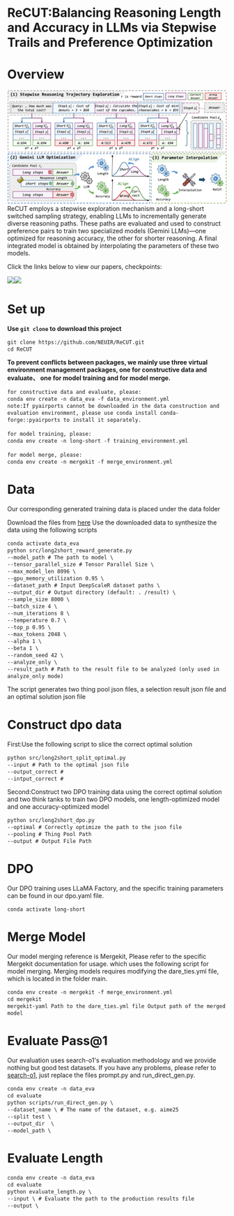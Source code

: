# ReCUT:Balancing Reasoning Length and Accuracy in LLMs via Stepwise Trails and Preference Optimization

# Overview
![](figs/ReCUT.png)
 ReCUT employs a stepwise exploration mechanism and a long-short switched sampling strategy, enabling LLMs to incrementally generate diverse reasoning paths. These paths are evaluated and used to construct preference pairs to train two specialized models (Gemini LLMs)—one optimized for reasoning accuracy, the other for shorter reasoning. A final integrated model is obtained by interpolating the parameters of these two models.

Click the links below to view our papers, checkpoints:

<a href='https://arxiv.org/abs/2506.10822'><img src='https://img.shields.io/badge/Paper-Arxiv-red'></a><a href='https://huggingface.co/jinpu666/ReCUT-Qwen'><a href='https://huggingface.co/jinpu666/ReCUT-Llama'><img src='https://img.shields.io/badge/%F0%9F%A4%97%20Hugging%20Face-Checkpoint-blue'></a>

# Set up
**Use `git clone` to download this project**
```
git clone https://github.com/NEUIR/ReCUT.git
cd ReCUT
```
**To prevent conflicts between packages, we mainly use three virtual environment management packages, one for constructive data and evaluate、 one for model training and for model merge.**

```
for constructive data and evaluate, please:
conda env create -n data_eva -f data_environment.yml
note:If pyairports cannot be downloaded in the data construction and evaluation environment, please use conda install conda-forge::pyairports to install it separately.

for model training, please:
conda env create -n long-short -f training_environment.yml

for model merge, please:
conda env create -n mergekit -f merge_environment.yml
```

# Data
Our corresponding generated training data is placed under the data folder

Download the files from [here](https://huggingface.co/datasets/agentica-org/DeepScaleR-Preview-Dataset)
Use the downloaded data to synthesize the data using the following scripts
```
conda activate data_eva
python src/long2short_reward_generate.py
--model_path # The path to model \
--tensor_parallel_size # Tensor Parallel Size \
--max_model_len 8096 \
--gpu_memory_utilization 0.95 \
--dataset_path # Input DeepScaleR dataset paths \
--output_dir # Output directory (default: . /result) \
--sample_size 8000 \
--batch_size 4 \
--num_iterations 8 \
--temperature 0.7 \
--top_p 0.95 \
--max_tokens 2048 \
--alpha 1 \
--beta 1 \
--random_seed 42 \
--analyze_only \
--result_path # Path to the result file to be analyzed (only used in analyze_only mode)
```
The script generates two thing pool json files, a selection result json file and an optimal solution json file

# Construct dpo data
First:Use the following script to slice the correct optimal solution
```
python src/long2short_split_optimal.py
--input # Path to the optimal json file
--output_correct #
--intput_correct #
```
Second:Construct two DPO training data using the correct optimal solution and two think tanks to train two DPO models, one length-optimized model and one accuracy-optimized model
```
python src/long2short_dpo.py
--optimal # Correctly optimize the path to the json file
--pooling # Thing Pool Path
--output # Output File Path
```

# DPO
Our DPO training uses LLaMA Factory, and the specific training parameters can be found in our dpo.yaml file.
```
conda activate long-short
```

# Merge Model
Our model merging reference is Mergekit, Please refer to the specific Mergekit documentation for usage. which uses the following script for model merging.
Merging models requires modifying the dare_ties.yml file, which is located in the folder main.
```
conda env create -n mergekit -f merge_environment.yml
cd mergekit
mergekit-yaml Path to the dare_ties.yml file Output path of the merged model
```

# Evaluate Pass@1
Our evaluation uses search-o1's evaluation methodology and we provide nothing but good test datasets. If you have any problems, please refer to [search-o1](https://github.com/sunnynexus/Search-o1), just replace the files prompt.py and run_direct_gen.py.
```
conda env create -n data_eva
cd evaluate
python scripts/run_direct_gen.py \
--dataset_name \ # The name of the dataset, e.g. aime25
--split test \
--output_dir  \
--model_path \  
```

# Evaluate Length
```
conda env create -n data_eva
cd evaluate
python evaluate_length.py \
--input \ # Evaluate the path to the production results file
--output \
```





































